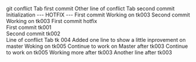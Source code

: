 git conflict						Tab first commit
Other line of conflict					Tab second commit  
Initialization 						--- HOTFIX --- 
First commit 						Working on tk003 
Second commit 						Working on tk003 
First commit hotfix  
First commit tk001  
Second commit tk002  
Line of conflict 					Tab tk 004 
Added one line to show a little inprovement on master  	Woking on tk005
Continue to work on Master after tk003			Continue to work on tk005
Working more after tk003
Another line after tk003
